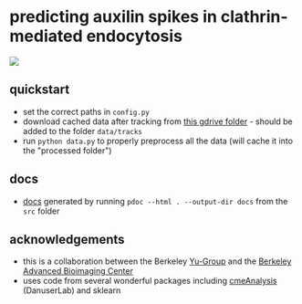 # predicting auxilin spikes in clathrin-mediated endocytosis

![](https://yu-group.github.io/auxilin-prediction/reports/figs/fig_pipeline.jpg)

## quickstart
- set the correct paths in `config.py`
- download cached data after tracking from [this gdrive folder](https://drive.google.com/drive/folders/1mh2wn0KLtj90j_rfgPUGEJgMZAEl0Yi7?usp=sharing) - should be added to the folder `data/tracks`
- run `python data.py` to properly preprocess all the data (will cache it into the "processed folder")

## docs
- [docs]() generated by running `pdoc --html . --output-dir docs` from the `src` folder

## acknowledgements
- this is a collaboration between the Berkeley [Yu-Group](https://www.stat.berkeley.edu/~yugroup/) and the [Berkeley Advanced Bioimaging Center](http://abc.berkeley.edu/)
- uses code from several wonderful packages including [cmeAnalysis](https://github.com/DanuserLab/cmeAnalysis) (DanuserLab) and sklearn